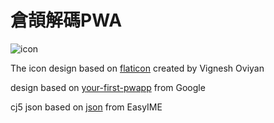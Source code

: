 # 倉頡解碼PWA

![icon](https://felixtfl.github.io/cj/images/icon/mstile-310x310.png)

The icon design based on [flaticon](https://www.flaticon.com/free-icon/dictionary_177253#term=dictionary&page=1&position=13) created by Vignesh Oviyan

design based on [your-first-pwapp](https://github.com/googlecodelabs/your-first-pwapp) from Google

cj5 json based on [json](https://github.com/EasyIME/PIME/tree/master/python/cinbase/json) from EasyIME